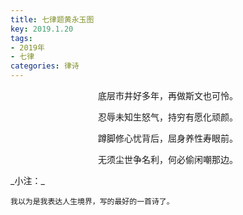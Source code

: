 ```yaml
---
title: 七律题黄永玉图
key: 2019.1.20
tags: 
- 2019年 
- 七律
categories: 律诗
---
```


<p align="center">底层市井好多年，再做斯文也可怜。
</p>
<p align="center">忍辱未知生怒气，持穷有愿化顽颜。
</p>
<p align="center">蹲脚修心忧背后，屈身养性寿眼前。
</p>
<p align="center">无须尘世争名利，何必偷闲嘲那边。
</p>
_小注：_

```
我以为是我表达人生境界，写的最好的一首诗了。
```